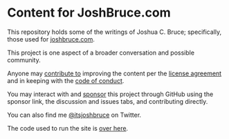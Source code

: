 # Content for JoshBruce.com

This repository holds some of the writings of Joshua C. Bruce; specifically, those used for [joshbruce.com](https://joshbruce.com).

This project is one aspect of a broader conversation and possible community.

Anyone may [contribute to](https://github.com/joshbruce/content-joshbruce.com/blob/main/.github/CONTRIBUTING.md) improving the content per the [license agreement](https://github.com/joshbruce/content-joshbruce.com/blob/main/.github/LICENSE) and in keeping with the [code of conduct](https://github.com/joshbruce/content-joshbruce.com/blob/main/.github/CODE_OF_CONDUCT.md).

You may interact with and [sponsor](https://github.com/sponsors/joshbruce) this project through GitHub using the sponsor link, the discussion and issues tabs, and contributing directly.

You can also find me [@itsjoshbruce](https://twitter.com/ItsJoshBruce) on Twitter.

The code used to run the site is [over here](https://github.com/8fold/site-joshbruce.com).
